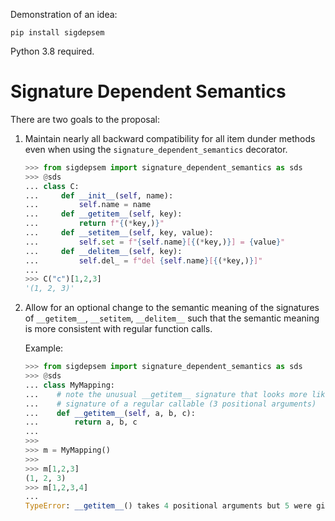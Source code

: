 Demonstration of an idea:

`pip install sigdepsem`

Python 3.8 required.

# Signature Dependent Semantics

There are two goals to the proposal:
1. Maintain nearly all backward compatibility for all item dunder methods even when using the 
`signature_dependent_semantics` decorator.

    ```python
    >>> from sigdepsem import signature_dependent_semantics as sds
    >>> @sds
    ... class C:
    ...     def __init__(self, name):
    ...         self.name = name
    ...     def __getitem__(self, key):
    ...         return f"{(*key,)}"
    ...     def __setitem__(self, key, value):
    ...         self.set = f"{self.name}[{(*key,)}] = {value}"
    ...     def __delitem__(self, key):
    ...         self.del_ = f"del {self.name}[{(*key,)}]"
    ... 
    >>> C("c")[1,2,3]
    '(1, 2, 3)'
    ```

2. Allow for an optional change to the semantic meaning of the signatures of `__getitem__`, 
`__setitem`, `__delitem__` such that the semantic meaning is more consistent with regular 
function calls.
    
    Example:

    ```python
    >>> from sigdepsem import signature_dependent_semantics as sds
    >>> @sds
    ... class MyMapping:
    ...    # note the unusual __getitem__ signature that looks more like the
    ...    # signature of a regular callable (3 positional arguments)
    ...    def __getitem__(self, a, b, c):
    ...        return a, b, c
    ... 
    >>> 
    >>> m = MyMapping()
    >>> 
    >>> m[1,2,3]
    (1, 2, 3)
    >>> m[1,2,3,4]
    ...
    TypeError: __getitem__() takes 4 positional arguments but 5 were given
    ```
